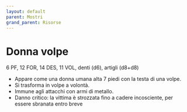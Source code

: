 ```yaml
---
layout: default
parent: Mostri
grand_parent: Risorse
---
```


# Donna volpe

6 PF, 12 FOR, 14 DES, 11 VOL, denti (d6), artigli (d8+d8)

- Appare come una donna umana alta 7 piedi con la testa di una volpe.
- Si trasforma in volpe a volontà.
- Immune agli attacchi con armi di metallo.
- Danno critico: la vittima è strozzata fino a cadere incosciente, per essere sbranata entro breve
